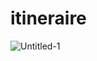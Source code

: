 # itineraire
![Untitled-1](https://user-images.githubusercontent.com/86393298/125858456-02d9cc91-2fd8-4c3b-b1b4-65059f66b447.png)
